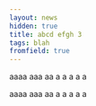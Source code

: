 ```yaml
---
layout: news
hidden: true
title: abcd efgh 3
tags: blah
fromfield: true
---
```


aaaa aaa aa a a a a a 


aaaa aaa aa a a a a a 